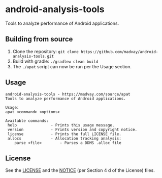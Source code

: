 # android-analysis-tools
Tools to analyze performance of Android applications.

## Building from source
1.  Clone the repository: `git clone https://github.com/madvay/android-analysis-tools.git`
2.  Build with gradle: `./gradlew clean build`
3.  The `./apat` script can now be run per the Usage section.

## Usage
```
android-analysis-tools - https://madvay.com/source/apat
Tools to analyze performance of Android applications.

Usage:
apat <command> <options>

Available commands:
 help               - Prints this usage message.
 version            - Prints version and copyright notice.
 license            - Prints the full LICENSE file.
 allocs             - Allocation tracking analysis:
    parse <file>        - Parses a DDMS .alloc file
```

## License
See the [LICENSE](LICENSE) and the [NOTICE](NOTICE) (per Section 4 d of the License) files.
